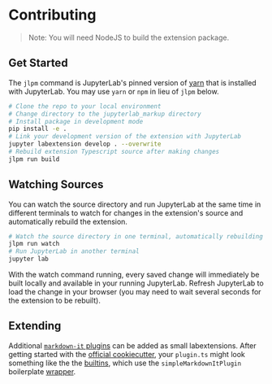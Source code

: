 # Contributing

> Note: You will need NodeJS to build the extension package.

## Get Started

The `jlpm` command is JupyterLab's pinned version of [yarn](https://yarnpkg.com/) that
is installed with JupyterLab. You may use `yarn` or `npm` in lieu of `jlpm` below.

```bash
# Clone the repo to your local environment
# Change directory to the jupyterlab_markup directory
# Install package in development mode
pip install -e .
# Link your development version of the extension with JupyterLab
jupyter labextension develop . --overwrite
# Rebuild extension Typescript source after making changes
jlpm run build
```

## Watching Sources

You can watch the source directory and run JupyterLab at the same time in different
terminals to watch for changes in the extension's source and automatically rebuild the
extension.

```bash
# Watch the source directory in one terminal, automatically rebuilding when needed
jlpm run watch
# Run JupyterLab in another terminal
jupyter lab
```

With the watch command running, every saved change will immediately be built locally and
available in your running JupyterLab. Refresh JupyterLab to load the change in your
browser (you may need to wait several seconds for the extension to be rebuilt).

## Extending

Additional [`markdown-it` plugins][plugins] can be added as small labextensions. After
getting started with the [official cookiecutter], your `plugin.ts` might look something
like the the [builtins], which use the `simpleMarkdownItPlugin` boilerplate [wrapper].

[builtins]: https://github.com/agoose77/jupyterlab-markup/tree/main/src/builtins
[wrapper]: https://github.com/agoose77/jupyterlab-markup/blob/main/src/utils.ts
[official cookiecutter]: https://github.com/jupyterlab/extension-cookiecutter-ts
[plugins]: https://www.npmjs.com/search?q=keywords:markdown-it-plugin
